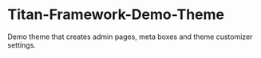 Titan-Framework-Demo-Theme
==========================

Demo theme that creates admin pages, meta boxes and theme customizer settings.
